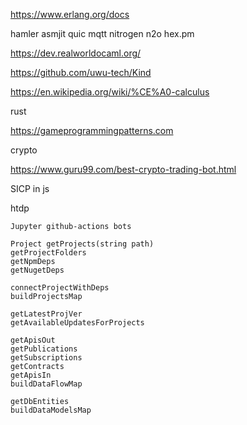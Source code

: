 

https://www.erlang.org/docs

hamler asmjit quic mqtt nitrogen n2o hex.pm

https://dev.realworldocaml.org/

https://github.com/uwu-tech/Kind

https://en.wikipedia.org/wiki/%CE%A0-calculus

rust

https://gameprogrammingpatterns.com

crypto

https://www.guru99.com/best-crypto-trading-bot.html

SICP in js

htdp

```
Jupyter github-actions bots

Project getProjects(string path)
getProjectFolders
getNpmDeps
getNugetDeps

connectProjectWithDeps
buildProjectsMap

getLatestProjVer
getAvailableUpdatesForProjects

getApisOut
getPublications
getSubscriptions
getContracts
getApisIn
buildDataFlowMap

getDbEntities
buildDataModelsMap
```
